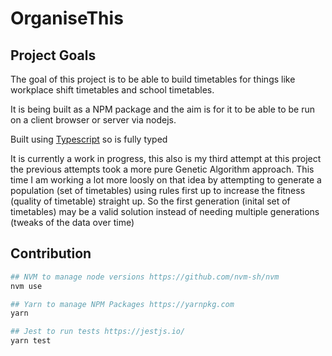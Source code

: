 # OrganiseThis

## Project Goals

The goal of this project is to be able to build timetables for things like workplace shift timetables and school timetables.

It is being built as a NPM package and the aim is for it to be able to be run on a client browser or server via nodejs.

Built using [Typescript](http://www.typescriptlang.org/) so is fully typed

It is currently a work in progress, this also is my third attempt at this project the previous attempts took a more pure Genetic Algorithm approach. This time I am working a lot more loosly on that idea by attempting to generate a population (set of timetables) using rules first up to increase the fitness (quality of timetable) straight up. So the first generation (inital set of timetables) may be a valid solution instead of needing multiple generations (tweaks of the data over time)

## Contribution

```bash
## NVM to manage node versions https://github.com/nvm-sh/nvm
nvm use

## Yarn to manage NPM Packages https://yarnpkg.com
yarn

## Jest to run tests https://jestjs.io/
yarn test
```
